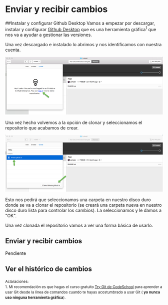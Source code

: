 # Enviar y recibir cambios

##Instalar y configurar Github Desktop
Vamos a empezar por descargar, instalar y configurar [Github Desktop](https://desktop.github.com) que es una herramienta gráfica<sup>1</sup> que nos va a ayudar a gestionar las versiones.
 
Una vez descargado e instalado lo abrimos y nos identificamos con nuestra cuenta.

[![](../images/github_desktop_1.png)](../images/github_desktop_1.png)

Una vez hecho volvemos a la opción de clonar y seleccionamos el repositorio que acabamos de crear.

[![](../images/github_desktop_2.png)](../images/github_desktop_2.png)

Esto nos pedirá que seleccionamos una carpeta en nuestro disco duro donde se va a clonar el repositorio (se creará una carpeta nueva en nuestro disco duro lista para controlar los cambios). La seleccionamos y le damos a "OK".

Una vez clonada el repositorio vamos a ver una forma básica de usarlo.

## Enviar y recibir cambios
Pendiente

## Ver el histórico de cambios

<small>Aclaraciones:</small><br>
<small>1. Mi recomendación es que hagas el curso gratuito [Try Git de CodeSchool](https://www.codeschool.com/courses/try-git) para aprender a usar Git desde la línea de comandos cuando te hayas acostumbrado a usar Git (  **yo nunca uso ninguna herramienta gráfica**).</small><br>